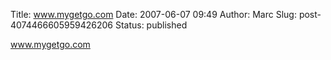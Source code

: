 Title: www.mygetgo.com
Date: 2007-06-07 09:49
Author: Marc
Slug: post-4074466605959426206
Status: published

www.mygetgo.com

